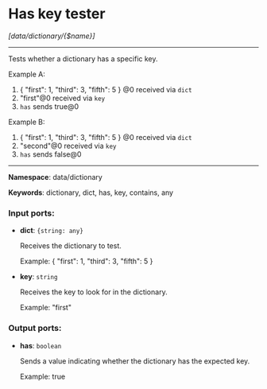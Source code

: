 # Has key tester

_[data/dictionary/{$name}]_

---

Tests whether a dictionary has a specific key.

Example A:
1. { "first": 1, "third": 3, "fifth": 5 } @0 received via `dict`
2. "first"@0 received via `key`
3. `has` sends true@0

Example B:
1. { "first": 1, "third": 3, "fifth": 5 } @0 received via `dict`
2. "second"@0 received via `key`
3. `has` sends false@0

---

__Namespace__: data/dictionary

__Keywords__: dictionary, dict, has, key, contains, any

### Input ports:

* __dict__: ` {string: any} `

    Receives the dictionary to test.
    
    Example:
    { "first": 1, "third": 3, "fifth": 5 }


* __key__: ` string `

    Receives the key to look for in the dictionary.
    
    Example:
    "first"

### Output ports:

* __has__: ` boolean `

    Sends a value indicating whether the dictionary has the expected key.
    
    Example:
    true
    

